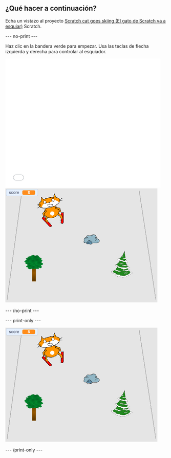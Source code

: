 ## ¿Qué hacer a continuación?

Echa un vistazo al proyecto [Scratch cat goes skiing (El gato de Scratch va a esquiar)](https://projects.raspberrypi.org/en/projects/scratch-cat-goes-skiing) Scratch.

--- no-print ---

Haz clic en la bandera verde para empezar. Usa las teclas de flecha izquierda y derecha para controlar al esquiador.

<div class="scratch-preview">
  <iframe allowtransparency="true" width="485" height="402" src="//scratch.mit.edu/projects/embed/281116583/?autostart=false" frameborder="0" scrolling="no"></iframe>
  <img src="images/skiing-final.png">
</div>

--- /no-print ---

--- print-only ---

![proyecto completo](images/skiing-final.png)

--- /print-only ---
